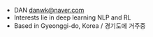 - DAN danwk@naver.com
- Interests lie in deep learning NLP and RL
- Based in Gyeonggi-do, Korea / 경기도에 거주중
